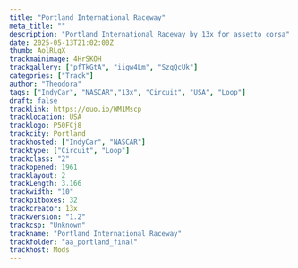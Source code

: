 ```yaml
---
title: "Portland International Raceway"
meta_title: ""
description: "Portland International Raceway by 13x for assetto corsa"
date: 2025-05-13T21:02:00Z
thumb: AolRLgX
trackmainimage: 4HrSKOH
trackgallery: ["pfTkGtA", "iigw4Lm", "SzqQcUk"] 
categories: ["Track"]
author: "Theodora"
tags: ["IndyCar", "NASCAR","13x", "Circuit", "USA", "Loop"]
draft: false
tracklink: https://ouo.io/WM1Mscp
tracklocation: USA
tracklogo: P50FCj8
trackcity: Portland
trackhosted: ["IndyCar", "NASCAR"]
tracktype: ["Circuit", "Loop"]
trackclass: "2" 
trackopened: 1961
tracklayout: 2
trackLength: 3.166
trackwidth: "10"
trackpitboxes: 32
trackcreator: 13x
trackversion: "1.2"
trackcsp: "Unknown"
trackname: "Portland International Raceway"
trackfolder: "aa_portland_final"
trackhost: Mods
---
```



